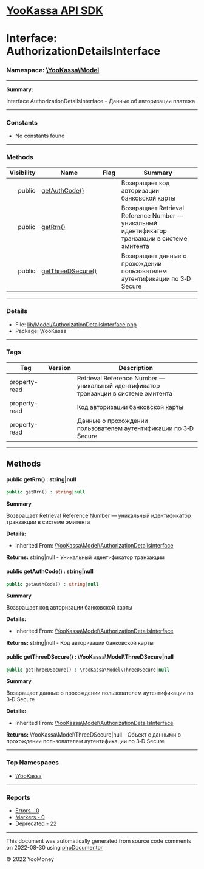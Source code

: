 # [YooKassa API SDK](../home.md)

# Interface: AuthorizationDetailsInterface
### Namespace: [\YooKassa\Model](../namespaces/yookassa-model.md)
---
**Summary:**

Interface AuthorizationDetailsInterface - Данные об авторизации платежа

---
### Constants
* No constants found

---
### Methods
| Visibility | Name | Flag | Summary |
| ----------:| ---- | ---- | ------- |
| public | [getAuthCode()](../classes/YooKassa-Model-AuthorizationDetailsInterface.md#method_getAuthCode) |  | Возвращает код авторизации банковской карты |
| public | [getRrn()](../classes/YooKassa-Model-AuthorizationDetailsInterface.md#method_getRrn) |  | Возвращает Retrieval Reference Number — уникальный идентификатор транзакции в системе эмитента |
| public | [getThreeDSecure()](../classes/YooKassa-Model-AuthorizationDetailsInterface.md#method_getThreeDSecure) |  | Возвращает данные о прохождении пользователем аутентификации по 3‑D Secure |

---
### Details
* File: [lib/Model/AuthorizationDetailsInterface.php](../../lib/Model/AuthorizationDetailsInterface.php)
* Package: \YooKassa

---
### Tags
| Tag | Version | Description |
| --- | ------- | ----------- |
| property-read |  | Retrieval Reference Number — уникальный идентификатор транзакции в системе эмитента |
| property-read |  | Код авторизации банковской карты |
| property-read |  | Данные о прохождении пользователем аутентификации по 3‑D Secure |

---
## Methods
<a name="method_getRrn" class="anchor"></a>
#### public getRrn() : string|null

```php
public getRrn() : string|null
```

**Summary**

Возвращает Retrieval Reference Number — уникальный идентификатор транзакции в системе эмитента

**Details:**
* Inherited From: [\YooKassa\Model\AuthorizationDetailsInterface](../classes/YooKassa-Model-AuthorizationDetailsInterface.md)

**Returns:** string|null - Уникальный идентификатор транзакции


<a name="method_getAuthCode" class="anchor"></a>
#### public getAuthCode() : string|null

```php
public getAuthCode() : string|null
```

**Summary**

Возвращает код авторизации банковской карты

**Details:**
* Inherited From: [\YooKassa\Model\AuthorizationDetailsInterface](../classes/YooKassa-Model-AuthorizationDetailsInterface.md)

**Returns:** string|null - Код авторизации банковской карты


<a name="method_getThreeDSecure" class="anchor"></a>
#### public getThreeDSecure() : \YooKassa\Model\ThreeDSecure|null

```php
public getThreeDSecure() : \YooKassa\Model\ThreeDSecure|null
```

**Summary**

Возвращает данные о прохождении пользователем аутентификации по 3‑D Secure

**Details:**
* Inherited From: [\YooKassa\Model\AuthorizationDetailsInterface](../classes/YooKassa-Model-AuthorizationDetailsInterface.md)

**Returns:** \YooKassa\Model\ThreeDSecure|null - Объект с данными о прохождении пользователем аутентификации по 3‑D Secure




---

### Top Namespaces

* [\YooKassa](../namespaces/yookassa.md)

---

### Reports
* [Errors - 0](../reports/errors.md)
* [Markers - 0](../reports/markers.md)
* [Deprecated - 22](../reports/deprecated.md)

---

This document was automatically generated from source code comments on 2022-08-30 using [phpDocumentor](http://www.phpdoc.org/)

&copy; 2022 YooMoney